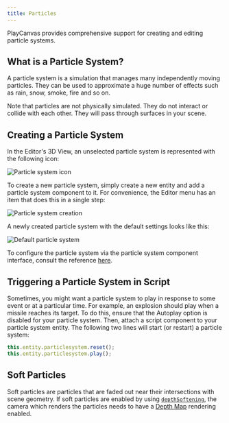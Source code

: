 ```yaml
---
title: Particles
---
```


PlayCanvas provides comprehensive support for creating and editing particle systems.

## What is a Particle System?

A particle system is a simulation that manages many independently moving particles. They can be used to approximate a huge number of effects such as rain, snow, smoke, fire and so on.

Note that particles are not physically simulated. They do not interact or collide with each other. They will pass through surfaces in your scene.

## Creating a Particle System

In the Editor's 3D View, an unselected particle system is represented with the following icon:

![Particle system icon](/img/user-manual/graphics/particles/particle_system_icon.png)

To create a new particle system, simply create a new entity and add a particle system component to it. For convenience, the Editor menu has an item that does this in a single step:

![Particle system creation](/img/user-manual/graphics/particles/particle_system_create.png)

A newly created particle system with the default settings looks like this:

![Default particle system](/img/user-manual/graphics/particles/particle_system_default.gif)

To configure the particle system via the particle system component interface, consult the reference [here][4].

## Triggering a Particle System in Script

Sometimes, you might want a particle system to play in response to some event or at a particular time. For example, an explosion should play when a missile reaches its target. To do this, ensure that the Autoplay option is disabled for your particle system. Then, attach a script component to your particle system entity. The following two lines will start (or restart) a particle system:

```javascript
this.entity.particlesystem.reset();
this.entity.particlesystem.play();
```

## Soft Particles

Soft particles are particles that are faded out near their intersections with scene geometry. If soft particles are enabled by using [```depthSoftening```][5], the camera which renders the particles needs to have a [Depth Map][6] rendering enabled.

[4]: /user-manual/scenes/components/particlesystem
[5]: https://api.playcanvas.com/engine/classes/ParticleSystemComponent.html#depthsoftening
[6]: /user-manual/graphics/cameras/depth-layer

